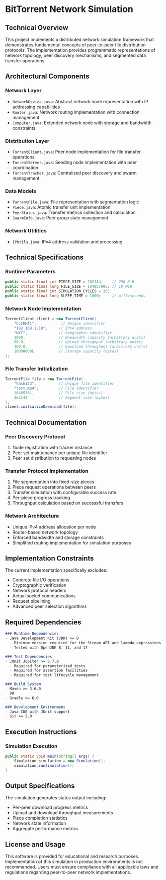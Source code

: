 # BitTorrent Network Simulation

## Technical Overview

This project implements a distributed network simulation framework that demonstrates fundamental concepts of peer-to-peer file distribution protocols. The implementation provides programmatic representations of network topology, peer discovery mechanisms, and segmented data transfer operations.

## Architectural Components

### Network Layer
- `NetworkDevice.java`: Abstract network node representation with IP addressing capabilities
- `Router.java`: Network routing implementation with connection management
- `Computer.java`: Extended network node with storage and bandwidth constraints

### Distribution Layer
- `TorrentClient.java`: Peer node implementation for file transfer operations
- `TorrentServer.java`: Seeding node implementation with peer coordination
- `TorrentTracker.java`: Centralized peer discovery and swarm management

### Data Models
- `TorrentFile.java`: File representation with segmentation logic
- `Piece.java`: Atomic transfer unit implementation
- `PeerStatus.java`: Transfer metrics collection and calculation
- `SwarmInfo.java`: Peer group state management

### Network Utilities
- `IPUtils.java`: IPv4 address validation and processing

## Technical Specifications

### Runtime Parameters
```java
public static final int PIECE_SIZE = 262144;    // 256 KiB
public static final long FILE_SIZE = 10485760L; // 10 MiB
public static final int SIMULATION_CYCLES = 20;
public static final long SLEEP_TIME = 1000;     // milliseconds
```

### Network Node Implementation
```java
TorrentClient client = new TorrentClient(
    "CLIENT1",           // Unique identifier
    "192.168.1.10",     // IPv4 address
    "NYC",              // Geographic identifier
    1000,               // Bandwidth capacity (arbitrary units)
    50.0,               // Upload throughput (arbitrary units)
    100.0,              // Download throughput (arbitrary units)
    10000000L           // Storage capacity (bytes)
);
```

### File Transfer Initialization
```java
TorrentFile file = new TorrentFile(
    "hash123",          // Unique file identifier
    "test.mp4",         // File identifier
    1048576L,           // File size (bytes)
    262144              // Segment size (bytes)
);
client.initializeDownload(file);
```

## Technical Documentation

### Peer Discovery Protocol
1. Node registration with tracker instance
2. Peer set maintenance per unique file identifier
3. Peer set distribution to requesting nodes

### Transfer Protocol Implementation
1. File segmentation into fixed-size pieces
2. Piece request operations between peers
3. Transfer simulation with configurable success rate
4. Per-piece progress tracking
5. Throughput calculation based on successful transfers

### Network Architecture
- Unique IPv4 address allocation per node
- Router-based network topology
- Enforced bandwidth and storage constraints
- Simplified routing implementation for simulation purposes

## Implementation Constraints

The current implementation specifically excludes:
- Concrete file I/O operations
- Cryptographic verification
- Network protocol headers
- Actual socket communications
- Request pipelining
- Advanced peer selection algorithms

## Required Dependencies

```markdown
### Runtime Dependencies
- Java Development Kit (JDK) >= 8
  - Minimum version required for the Stream API and lambda expressions
  - Tested with OpenJDK 8, 11, and 17

### Test Dependencies
- JUnit Jupiter >= 5.7.0
  - Required for parameterized tests
  - Required for assertion facilities
  - Required for test lifecycle management

### Build System
- Maven >= 3.6.0
  OR
- Gradle >= 6.0

### Development Environment
- Java IDE with JUnit support
- Git >= 2.0
```

## Execution Instructions

### Simulation Execution
```java
public static void main(String[] args) {
    Simulation simulation = new Simulation();
    simulation.runSimulation();
}
```

## Output Specifications

The simulation generates status output including:
- Per-peer download progress metrics
- Upload and download throughput measurements
- Piece completion statistics
- Network state information
- Aggregate performance metrics

## License and Usage

This software is provided for educational and research purposes. Implementation of this simulation in production environments is not recommended. Users must ensure compliance with all applicable laws and regulations regarding peer-to-peer network implementations.